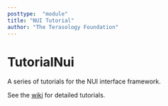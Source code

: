 ```yaml
---
posttype:  "module"  
title: "NUI Tutorial"
author: "The Terasology Foundation"
---
```

TutorialNui
=======================

A series of tutorials for the NUI interface framework.

See the [wiki](https://github.com/Terasology/TutorialNui/wiki) for detailed tutorials.
